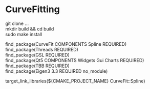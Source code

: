 # CurveFitting
git clone ...<br />
mkdir build && cd build<br />
sudo make install<br />

find_package(CurveFit COMPONENTS Spline REQUIRED)<br />
find_package(Threads REQUIRED)<br />
find_package(GSL REQUIRED)<br />
find_package(Qt5 COMPONENTS Widgets Gui Charts REQUIRED)<br />
find_package(TBB REQUIRED)<br />
find_package(Eigen3 3.3 REQUIRED no_module)<br />

target_link_libraries(${CMAKE_PROJECT_NAME} CurveFit::Spline)
